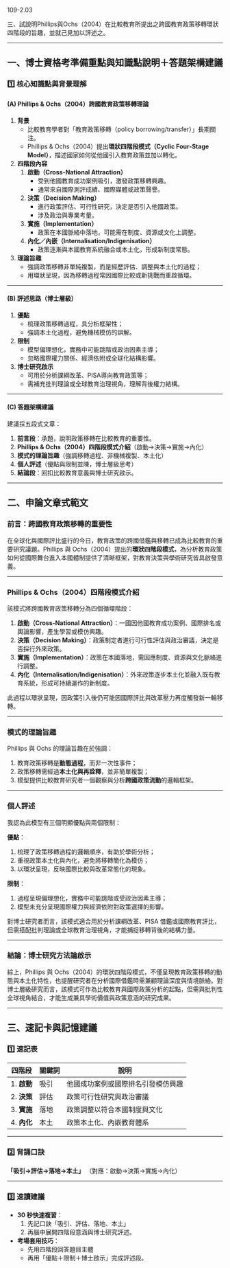 109-2.03

三、試說明Phillips與Ochs（2004）在比較教育所提出之跨國教育政策移轉環狀四階段的旨趣，並就己見加以評述之。

-----------------

## **一、博士資格考準備重點與知識點說明＋答題架構建議**

### 1️⃣ 核心知識點與背景理解

#### **(A) Phillips & Ochs（2004）跨國教育政策移轉理論**

1. **背景**
   - 比較教育學者對「教育政策移轉（policy borrowing/transfer）」長期關注。
   - Phillips & Ochs（2004）提出**環狀四階段模式（Cyclic Four-Stage Model）**，描述國家如何從他國引入教育政策並加以轉化。
2. **四階段內容**
   1. **啟動（Cross-National Attraction）**
      - 受到他國教育成功案例吸引，激發政策移轉興趣。
      - 通常來自國際測評成績、國際媒體或政策聲譽。
   2. **決策（Decision Making）**
      - 進行政策評估、可行性研究，決定是否引入他國政策。
      - 涉及政治與專業考量。
   3. **實施（Implementation）**
      - 政策在本國脈絡中落地，可能需在制度、資源或文化上調整。
   4. **內化／內嵌（Internalisation/Indigenisation）**
      - 政策逐漸與本國教育系統融合或本土化，形成新制度常態。
3. **理論旨趣**
   - 強調政策移轉非單純複製，而是經歷評估、調整與本土化的過程；
   - 用環狀呈現，因為移轉過程常因國際比較或新挑戰而重啟循環。

------

#### **(B) 評述思路（博士層級）**

1. **優點**
   - 梳理政策移轉過程，具分析框架性；
   - 強調本土化過程，避免機械模仿的誤解。
2. **限制**
   - 模型偏理想化，實務中可能跳階或政治因素主導；
   - 忽略國際權力關係、經濟依附或全球化結構影響。
3. **博士研究啟示**
   - 可用於分析課綱改革、PISA導向教育政策等；
   - 需補充批判理論或全球教育治理視角，理解背後權力結構。

------

#### **(C) 答題架構建議**

建議採五段式文章：

1. **前言段**：承題，說明政策移轉在比較教育的重要性。
2. **Phillips & Ochs（2004）四階段模式介紹**（啟動→決策→實施→內化）
3. **模式的理論旨趣**（強調移轉過程、非機械複製、本土化）
4. **個人評述**（優點與限制並陳，博士層級思考）
5. **結論段**：回扣比較教育意義與博士研究啟示。

------

## **二、申論文章式範文**

### **前言：跨國教育政策移轉的重要性**

在全球化與國際評比盛行的今日，教育政策的跨國借鑑與移轉已成為比較教育的重要研究議題。Phillips 與 Ochs（2004）提出的**環狀四階段模式**，為分析教育政策如何從國際舞台進入本國體制提供了清晰框架，對教育決策與學術研究皆具啟發意義。

------

### **Phillips & Ochs（2004）四階段模式介紹**

該模式將跨國教育政策移轉分為四個循環階段：

1. **啟動（Cross-National Attraction）**：一國因他國教育成功案例、國際排名或輿論影響，產生學習或模仿興趣。
2. **決策（Decision Making）**：政策制定者進行可行性評估與政治審議，決定是否採行外來政策。
3. **實施（Implementation）**：政策在本國落地，需因應制度、資源與文化脈絡進行調整。
4. **內化（Internalisation/Indigenisation）**：外來政策逐步本土化並融入既有教育系統，形成可持續運作的新制度。

此過程以環狀呈現，因政策引入後仍可能因國際評比與改革壓力再度觸發新一輪移轉。

------

### **模式的理論旨趣**

Phillips 與 Ochs 的理論旨趣在於強調：

1. 教育政策移轉是**動態過程**，而非一次性事件；
2. 政策移轉需經過**本土化與再詮釋**，並非簡單複製；
3. 模型提供比較教育研究者一個觀察與分析**跨國政策流動**的邏輯框架。

------

### **個人評述**

我認為此模型有三個明顯優點與兩個限制：

**優點**：

1. 梳理了政策移轉過程的邏輯順序，有助於學術分析；
2. 重視政策本土化與內化，避免將移轉簡化為模仿；
3. 以環狀呈現，反映國際比較與改革常態化的現象。

**限制**：

1. 過程呈現偏理想化，實務中可能跳階或受政治因素主導；
2. 模型未充分呈現國際權力與經濟依附對政策選擇的影響。

對博士研究者而言，該模式適合用於分析課綱改革、PISA 借鑑或國際教育評比，但需搭配批判理論或全球教育治理視角，才能捕捉移轉背後的結構力量。

------

### **結論：博士研究方法論啟示**

綜上，Phillips 與 Ochs（2004）的環狀四階段模式，不僅呈現教育政策移轉的動態與本土化特性，也提醒研究者在分析國際借鑑時需兼顧理論深度與情境脈絡。對博士層級研究而言，該模式可作為比較教育與國際政策分析的起點，但需與批判性全球視角結合，才能生成兼具學術價值與政策意涵的研究成果。

------

## **三、速記卡與記憶建議**

### 1️⃣ 速記表

| **四階段**  | **關鍵詞** | **說明**                           |
| ----------- | ---------- | ---------------------------------- |
| 1. **啟動** | 吸引       | 他國成功案例或國際排名引發模仿興趣 |
| 2. **決策** | 評估       | 政策可行性研究與政治審議           |
| 3. **實施** | 落地       | 政策調整以符合本國制度與文化       |
| 4. **內化** | 本土       | 政策本土化、內嵌教育體系           |



------

### 2️⃣ 背誦口訣

**「吸引→評估→落地→本土」**
 （對應：啟動→決策→實施→內化）

------

### 3️⃣ 速讀建議

- **30 秒快速複習**：
  1. 先記口訣「吸引、評估、落地、本土」
  2. 再腦中展開四階段意涵與博士研究評述。
- **考場套用技巧**：
  - 先用四階段回答題目主體
  - 再用「優點＋限制＋博士啟示」完成評述段。